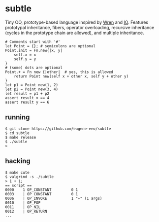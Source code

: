 # subtle

Tiny OO, prototype-based language inspired by
[Wren](https://github.com/wren-lang/wren) and
[IO](https://iolanguage.org/).
Features prototypal inheritance, fibers, operator overloading,
recursive inheritance (cycles in the prototype chain are allowed),
and multiple inheritance.

    # Comments start with '#'
    let Point = {}; # semicolons are optional
    Point.init = Fn.new{|x, y|
        self.x = x
        self.y = y
    }
    # (some) dots are optional
    Point.+ = Fn new {|other|  # yes, this is allowed
        return Point new(self x + other x, self y + other y)
    }
    let p1 = Point new(1, 2)
    let p2 = Point new(3, 4)
    let result = p1 + p2
    assert result x == 4
    assert result y == 6

## running

    $ git clone https://github.com/eugene-eeo/subtle
    $ cd subtle
    $ make release
    $ ./subtle
    >

## hacking

    $ make cute
    $ valgrind -s ./subtle
    > 1 + 1;
    == script ==
    0000    1 OP_CONSTANT         0 1
    0003    | OP_CONSTANT         0 1
    0006    | OP_INVOKE           1 "+" (1 args)
    0010    | OP_POP
    0011    | OP_NIL
    0012    | OP_RETURN
    ...
